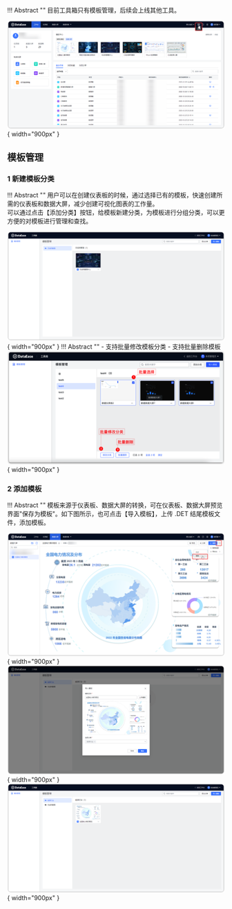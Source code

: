 
!!! Abstract ""
    目前工具箱只有模板管理，后续会上线其他工具。

![百宝箱入口](../../img/system_management/百宝箱.png){ width="900px" }

##  模板管理

### 1 新建模板分类

!!! Abstract ""
    用户可以在创建仪表板的时候，通过选择已有的模板，快速创建所需的仪表板和数据大屏，减少创建可视化图表的工作量。  
    可以通过点击【添加分类】按钮，给模板新建分类，为模板进行分组分类，可以更方便的对模板进行管理和查找。

![模板管理界面](../../img/system_management/模板管理界面.png){ width="900px" }
!!! Abstract ""
    - 支持批量修改模板分类
    - 支持批量删除模板
![更新1](../../newimg/v2-2-1.PNG){ width="900px" }

### 2 添加模板

!!! Abstract ""
    模板来源于仪表板、数据大屏的转换，可在仪表板、数据大屏预览界面"保存为模板"。如下图所示，也可点击【导入模板】，上传 .DET 结尾模板文件，添加模板。

![导出为模板](../../img/system_management/导出为模板.png){ width="900px" }
![上传模板](../../img/system_management/上传模板.png){ width="900px" } 
![模板导入成功](../../img/system_management/模板导入成功.png){ width="900px" }